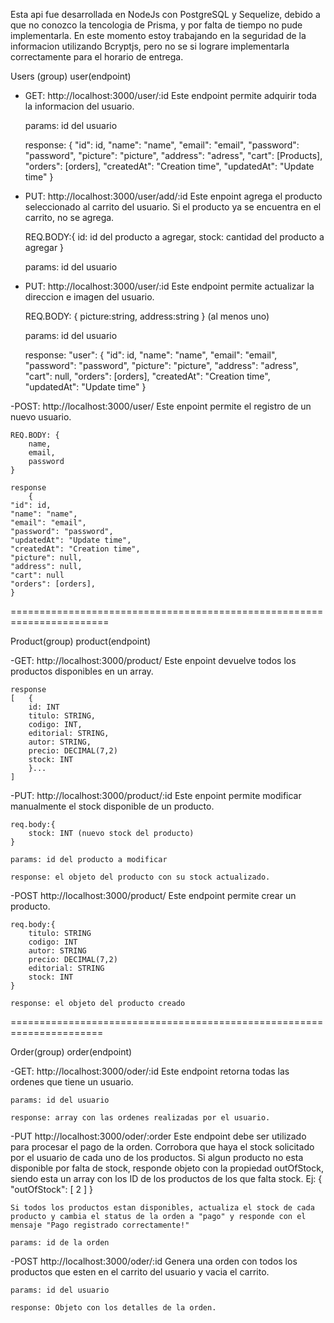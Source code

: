 Esta api fue desarrollada en NodeJs con PostgreSQL y Sequelize, debido a que no conozco la tencologia de Prisma, y por falta de tiempo no pude implementarla. 
En este momento estoy trabajando en la seguridad de la informacion utilizando Bcryptjs, pero no se si lograre implementarla correctamente para el horario de entrega.


Users (group)
    user(endpoint)

- GET: http://localhost:3000/user/:id
        Este endpoint permite adquirir toda la informacion del usuario.

    params: id del usuario

    response:
    {
        "id": id,
        "name": "name",
        "email": "email",
        "password": "password",
        "picture": "picture",
        "address": "adress",
        "cart": [Products],
        "orders": [orders],
        "createdAt": "Creation time",
        "updatedAt": "Update time"
    }




- PUT: http://localhost:3000/user/add/:id
        Este enpoint agrega el producto seleccionado al carrito del usuario. Si el producto ya se encuentra en el carrito, no se agrega.

    REQ.BODY:{
        id: id del producto a agregar,
        stock: cantidad del producto a agregar
    }

    params: id del usuario




- PUT: http://localhost:3000/user/:id
        Este endpoint permite actualizar la direccion e imagen del usuario.

    REQ.BODY: {
        picture:string,
        address:string
    } (al menos uno)

    params: id del usuario

    response:
    "user": {
        "id": id,
        "name": "name",
        "email": "email",
        "password": "password",
        "picture": "picture",
        "address": "adress",
        "cart": null,
        "orders": [orders],
        "createdAt": "Creation time",
        "updatedAt": "Update time"
    }




-POST: http://localhost:3000/user/
        Este enpoint permite el registro de un nuevo usuario.

    REQ.BODY: {
        name,
        email,
        password
    }

    response
        {
    "id": id,
    "name": "name",
    "email": "email",
    "password": "password",
    "updatedAt": "Update time",
    "createdAt": "Creation time",
    "picture": null,
    "address": null,
    "cart": null
    "orders": [orders],
    }

=======================================================================

Product(group)
    product(endpoint)

-GET: http://localhost:3000/product/
    Este enpoint devuelve todos los productos disponibles en un array.

    response
    [   {
        id: INT
        titulo: STRING,
        codigo: INT,
        editorial: STRING,
        autor: STRING,
        precio: DECIMAL(7,2)
        stock: INT
        }...
    ]




-PUT: http://localhost:3000/product/:id
    Este enpoint permite modificar manualmente el stock disponible de un producto.

    req.body:{
        stock: INT (nuevo stock del producto)
    }

    params: id del producto a modificar

    response: el objeto del producto con su stock actualizado.




-POST http://localhost:3000/product/
    Este endpoint permite crear un producto.

    req.body:{
        titulo: STRING
        codigo: INT
        autor: STRING
        precio: DECIMAL(7,2)
        editorial: STRING
        stock: INT
    }

    response: el objeto del producto creado


======================================================================

Order(group)
    order(endpoint)

-GET: http://localhost:3000/oder/:id
    Este endpoint retorna todas las ordenes que tiene un usuario.

    params: id del usuario

    response: array con las ordenes realizadas por el usuario.

-PUT http://localhost:3000/oder/:order
    Este endpoint debe ser utilizado para procesar el pago de la orden. 
    Corrobora que haya el stock solicitado por el usuario de cada uno de los productos.
    Si algun producto no esta disponible por falta de stock, responde objeto con la propiedad outOfStock, siendo esta un array con los ID de los productos de los que falta stock.
    Ej:
    {
    "outOfStock": [
        2
    ]
}

    Si todos los productos estan disponibles, actualiza el stock de cada producto y cambia el status de la orden a "pago" y responde con el mensaje "Pago registrado correctamente!"

    params: id de la orden



-POST http://localhost:3000/oder/:id
    Genera una orden con todos los productos que esten en el carrito del usuario y vacia el carrito. 

    params: id del usuario

    response: Objeto con los detalles de la orden.